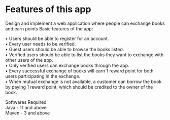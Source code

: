 # Features of this app
Design and implement a web application where people can exchange books and earn points
Basic features of the app:

• Users should be able to register for an account.<br/>
• Every user needs to be verified.<br/>
• Guest users should be able to browse the books listed.<br/>
• Verified users should be able to list the books they want to exchange with
other users of the app.<br/>
• Only verified users can exchange books through the app.<br/>
• Every successful exchange of books will earn 1 reward point for both users
participating in the exchange.<br/>
• When mutual exchange is not available, a customer can borrow the book by
paying 1 reward point, which should be credited to the owner of the book.<br/>

Softwares Required <br/>
Java - 11 and above<br/>
Maven - 3 and above<br/>
